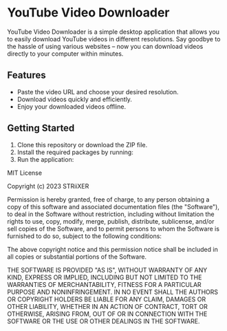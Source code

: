 # YouTube Video Downloader

YouTube Video Downloader is a simple desktop application that allows you to easily download YouTube videos in different resolutions. Say goodbye to the hassle of using various websites – now you can download videos directly to your computer within minutes.

## Features

- Paste the video URL and choose your desired resolution.
- Download videos quickly and efficiently.
- Enjoy your downloaded videos offline.

## Getting Started

1. Clone this repository or download the ZIP file.
2. Install the required packages by running:
3. Run the application:

MIT License

Copyright (c) 2023 STRiiXER

Permission is hereby granted, free of charge, to any person obtaining a copy
of this software and associated documentation files (the "Software"), to deal
in the Software without restriction, including without limitation the rights
to use, copy, modify, merge, publish, distribute, sublicense, and/or sell
copies of the Software, and to permit persons to whom the Software is
furnished to do so, subject to the following conditions:

The above copyright notice and this permission notice shall be included in all
copies or substantial portions of the Software.

THE SOFTWARE IS PROVIDED "AS IS", WITHOUT WARRANTY OF ANY KIND, EXPRESS OR
IMPLIED, INCLUDING BUT NOT LIMITED TO THE WARRANTIES OF MERCHANTABILITY,
FITNESS FOR A PARTICULAR PURPOSE AND NONINFRINGEMENT. IN NO EVENT SHALL THE
AUTHORS OR COPYRIGHT HOLDERS BE LIABLE FOR ANY CLAIM, DAMAGES OR OTHER
LIABILITY, WHETHER IN AN ACTION OF CONTRACT, TORT OR OTHERWISE, ARISING FROM,
OUT OF OR IN CONNECTION WITH THE SOFTWARE OR THE USE OR OTHER DEALINGS IN THE
SOFTWARE.


